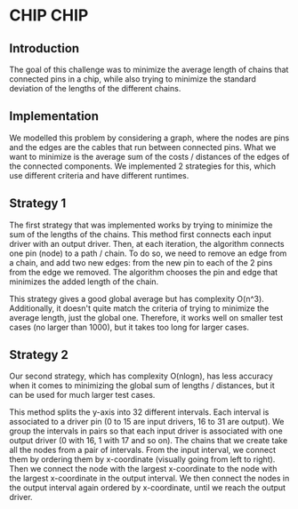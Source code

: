 # CHIP CHIP

## Introduction

The goal of this challenge was to minimize the average length of chains that connected pins in a chip, while also trying to minimize the standard deviation of the lengths of the different chains.

## Implementation

We modelled this problem by considering a graph, where the nodes are pins and the edges are the cables that run between connected pins. What we want to minimize is the average sum of the costs / distances of the edges of the connected components. We implemented 2 strategies for this, which use different criteria and have different runtimes.

## Strategy 1

The first strategy that was implemented works by trying to minimize the sum of the lengths of the chains. This method first connects each input driver with an output driver. Then, at each iteration, the algorithm connects one pin (node) to a path / chain. To do so, we need to remove an edge from a chain, and add two new edges: from the new pin to each of the 2 pins from the edge we removed. The algorithm chooses the pin and edge that minimizes the added length of the chain.

This strategy gives a good global average but has complexity O(n^3). Additionally, it doesn't quite match the criteria of trying to minimize the average length, just the global one. Therefore, it works well on smaller test cases (no larger than 1000), but it takes too long for larger cases.

## Strategy 2

Our second strategy, which has complexity O(nlogn), has less accuracy when it comes to minimizing the global sum of lengths / distances, but it can be used for much larger test cases.

 This method splits the y-axis into 32 different intervals. Each interval is associated to a driver pin (0 to 15 are input drivers, 16 to 31 are output). We group the intervals in pairs so that each input driver is associated with one output driver (0 with 16, 1 with 17 and so on). The chains that we create take all the nodes from a pair of intervals. From the input interval, we connect them by ordering them by x-coordinate (visually going from left to right). Then we connect the node with the largest x-coordinate to the node with the largest x-coordinate in the output interval. We then connect the nodes in the output interval again ordered by x-coordinate, until we reach the output driver.
